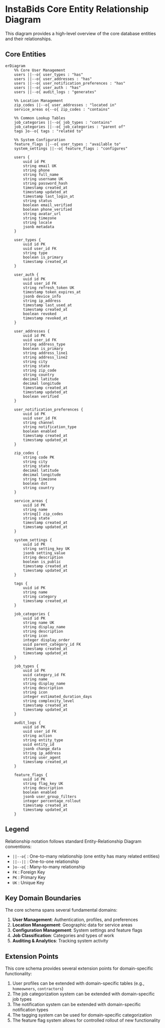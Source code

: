 # InstaBids Core Entity Relationship Diagram

This diagram provides a high-level overview of the core database entities and their relationships.

## Core Entities

```mermaid
erDiagram
    %% Core User Management
    users ||--o{ user_types : "has"
    users ||--o{ user_addresses : "has"
    users ||--o{ user_notification_preferences : "has"
    users ||--o{ user_auth : "has"
    users ||--o{ audit_logs : "generates"

    %% Location Management
    zip_codes ||--o{ user_addresses : "located in"
    service_areas o{--o{ zip_codes : "contains"

    %% Common Lookup Tables
    job_categories ||--o{ job_types : "contains"
    job_categories ||--o{ job_categories : "parent of"
    tags }o--o{ tags : "related to"

    %% System Configuration
    feature_flags ||--o{ user_types : "available to"
    system_settings ||--o{ feature_flags : "configures"

    users {
        uuid id PK
        string email UK
        string phone
        string full_name
        string username UK
        string password_hash
        timestamp created_at
        timestamp updated_at
        timestamp last_login_at
        string status
        boolean email_verified
        boolean phone_verified
        string avatar_url
        string timezone
        string locale
        jsonb metadata
    }

    user_types {
        uuid id PK
        uuid user_id FK
        string type
        boolean is_primary
        timestamp created_at
    }

    user_auth {
        uuid id PK
        uuid user_id FK
        string refresh_token UK
        timestamp token_expires_at
        jsonb device_info
        string ip_address
        timestamp last_used_at
        timestamp created_at
        boolean revoked
        timestamp revoked_at
    }

    user_addresses {
        uuid id PK
        uuid user_id FK
        string address_type
        boolean is_primary
        string address_line1
        string address_line2
        string city
        string state
        string zip_code
        string country
        decimal latitude
        decimal longitude
        timestamp created_at
        timestamp updated_at
        boolean verified
    }

    user_notification_preferences {
        uuid id PK
        uuid user_id FK
        string channel
        string notification_type
        boolean enabled
        timestamp created_at
        timestamp updated_at
    }

    zip_codes {
        string code PK
        string city
        string state
        decimal latitude
        decimal longitude
        string timezone
        boolean dst
        string country
    }

    service_areas {
        uuid id PK
        string name
        string[] zip_codes
        string state
        timestamp created_at
        timestamp updated_at
    }

    system_settings {
        uuid id PK
        string setting_key UK
        jsonb setting_value
        string description
        boolean is_public
        timestamp created_at
        timestamp updated_at
    }

    tags {
        uuid id PK
        string name
        string category
        timestamp created_at
    }

    job_categories {
        uuid id PK
        string name UK
        string display_name
        string description
        string icon
        integer display_order
        uuid parent_category_id FK
        timestamp created_at
        timestamp updated_at
    }

    job_types {
        uuid id PK
        uuid category_id FK
        string name
        string display_name
        string description
        string icon
        integer estimated_duration_days
        string complexity_level
        timestamp created_at
        timestamp updated_at
    }

    audit_logs {
        uuid id PK
        uuid user_id FK
        string action
        string entity_type
        uuid entity_id
        jsonb change_data
        string ip_address
        string user_agent
        timestamp created_at
    }

    feature_flags {
        uuid id PK
        string flag_key UK
        string description
        boolean enabled
        jsonb user_group_filters
        integer percentage_rollout
        timestamp created_at
        timestamp updated_at
    }
```

## Legend

Relationship notation follows standard Entity-Relationship Diagram conventions:

- `||--o{` : One-to-many relationship (one entity has many related entities)
- `||--||` : One-to-one relationship
- `}o--o{` : Many-to-many relationship
- `FK` : Foreign Key
- `PK` : Primary Key
- `UK` : Unique Key

## Key Domain Boundaries

The core schema spans several fundamental domains:

1. **User Management**: Authentication, profiles, and preferences
2. **Location Management**: Geographic data for service areas
3. **Configuration Management**: System settings and feature flags
4. **Job Classification**: Categories and types of work
5. **Auditing & Analytics**: Tracking system activity

## Extension Points

This core schema provides several extension points for domain-specific functionality:

1. User profiles can be extended with domain-specific tables (e.g., `homeowners`, `contractors`)
2. The job categorization system can be extended with domain-specific job types
3. The notification system can be extended with domain-specific notification types
4. The tagging system can be used for domain-specific categorization
5. The feature flag system allows for controlled rollout of new functionality
